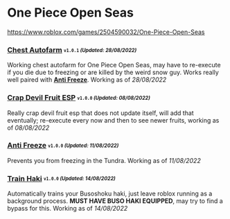 # One Piece Open Seas
https://www.roblox.com/games/2504590032/One-Piece-Open-Seas

### [Chest Autofarm](/Scripts/chestfarm.lua) <sub><sup>`v1.0.1` *(Updated: 28/08/2022)*</sup></sub>
Working chest autofarm for One Piece Open Seas, may have to re-execute if you die due to freezing or are killed by the weird snow guy. Works really well paired with [**Anti Freeze**](/Scripts/antifreeze.lua). Working as of *28/08/2022*

### [Crap Devil Fruit ESP](/Scripts/devilfruitesp.lua) <sub><sup>`v1.0.0` *(Updated: 08/08/2022)*</sup></sub>
Really crap devil fruit esp that does not update itself, will add that eventually; re-execute every now and then to see newer fruits, working as of *08/08/2022*

### [Anti Freeze](/Scripts/antifreeze.lua) <sub><sup>`v1.0.0` *(Updated: 11/08/2022)*</sup></sub>
Prevents you from freezing in the Tundra. Working as of *11/08/2022*

### [Train Haki](/Scripts/trainhaki.lua) <sub><sup>`v1.0.0` *(Updated: 14/08/2022)*</sup></sub>
Automatically trains your Busoshoku haki, just leave roblox running as a background process. **MUST HAVE BUSO HAKI EQUIPPED**, may try to find a bypass for this. Working as of *14/08/2022*

